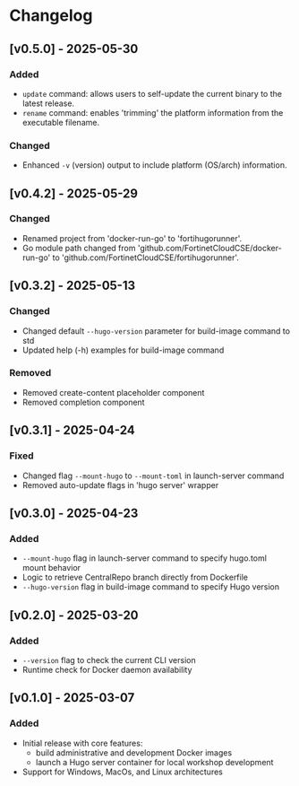 # Changelog

## [v0.5.0] - 2025-05-30
### Added
- `update` command: allows users to self-update the current binary to the latest release.
- `rename` command: enables 'trimming' the platform information from the executable filename.

### Changed
- Enhanced `-v` (version) output to include platform (OS/arch) information.

## [v0.4.2] - 2025-05-29
### Changed
- Renamed project from 'docker-run-go' to 'fortihugorunner'.
- Go module path changed from 'github.com/FortinetCloudCSE/docker-run-go' to 'github.com/FortinetCloudCSE/fortihugorunner'.

## [v0.3.2] - 2025-05-13
### Changed
- Changed default `--hugo-version` parameter for build-image command to std
- Updated help (-h) examples for build-image command

### Removed
- Removed create-content placeholder component
- Removed completion component

## [v0.3.1] - 2025-04-24
### Fixed
- Changed flag `--mount-hugo` to `--mount-toml` in launch-server command
- Removed auto-update flags in 'hugo server' wrapper

## [v0.3.0] - 2025-04-23
### Added
- `--mount-hugo` flag in launch-server command to specify hugo.toml mount behavior
- Logic to retrieve CentralRepo branch directly from Dockerfile
- `--hugo-version` flag in build-image command to specify Hugo version

## [v0.2.0] - 2025-03-20
### Added
- `--version` flag to check the current CLI version
- Runtime check for Docker daemon availability

## [v0.1.0] - 2025-03-07
### Added
- Initial release with core features:
  - build administrative and development Docker images
  - launch a Hugo server container for local workshop development
- Support for Windows, MacOs, and Linux architectures
